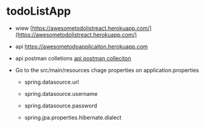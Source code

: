# todoListApp

- wiew [https://awesometodolistreact.herokuapp.com/](https://awesometodolistreact.herokuapp.com/) 
- api  https://awesometodoapplicaiton.herokuapp.com

- api postman colletions [api postman colleciton]( https://www.getpostman.com/collections/50ae2d877227af76b744) 


 - Go to the src/main/resources chage properties on application.properties
	- spring.datasource.url
	
	 - spring.datasource.username
	 - spring.datasource.password
	 - spring.jpa.properties.hibernate.dialect
